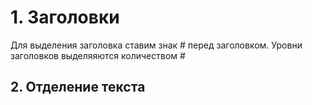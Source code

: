 # 1. Заголовки
Для выделения заголовка ставим знак # перед заголовком. Уровни заголовков выделяяются количеством #
## 2. Отделение текста

